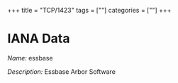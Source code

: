 +++
title = "TCP/1423"
tags = [""]
categories = [""]
+++

# IANA Data

_Name:_ essbase

_Description:_ Essbase Arbor Software

